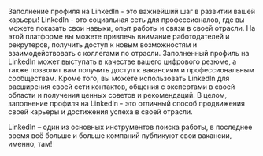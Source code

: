 Заполнение профиля на LinkedIn - это важнейший шаг в развитии вашей карьеры! LinkedIn - это социальная сеть для профессионалов, где вы можете показать свои навыки, опыт работы и связи в своей отрасли. На этой платформе вы можете привлечь внимание работодателей и рекрутеров, получить доступ к новым возможностям и взаимодействовать с коллегами по отрасли. Заполненный профиль на LinkedIn может выступать в качестве вашего цифрового резюме, а также позволит вам получить доступ к вакансиям и профессиональным сообществам. Кроме того, вы можете использовать LinkedIn для расширения своей сети контактов, общения с экспертами в своей области и получения ценных советов и рекомендаций. В целом, заполнение профиля на LinkedIn - это отличный способ продвижения своей карьеры и достижения успеха в своей отрасли.

LinkedIn – один из основных инструментов поиска работы, в последнее время всё больше и больше компаний публикуют свои вакансии, именно, там!
